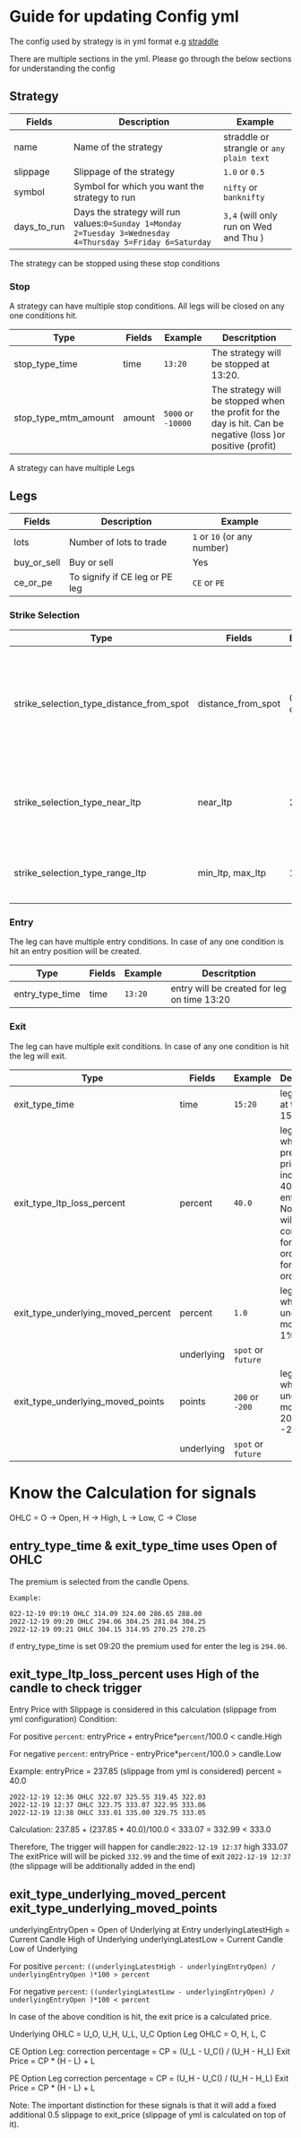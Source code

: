 # **Guide for updating Config yml**

The config used by strategy is in yml format e.g [straddle](./straddle.yml)

There are multiple sections in the yml. Please go through the below sections for understanding the config

## Strategy

| Fields | Description| Example |
| ------ | --------------| ---------------|
| name  | Name of the strategy | straddle or strangle or `any plain text` |
| slippage | Slippage of the strategy | `1.0` or `0.5` |
| symbol | Symbol for which you want the strategy to run |  `nifty` or `banknifty` |
| days_to_run | Days the strategy will run values:`0=Sunday 1=Monday 2=Tuesday 3=Wednesday 4=Thursday 5=Friday 6=Saturday` | `3,4` (will only run on Wed and Thu )

The strategy can be stopped using these stop conditions

### Stop

A strategy can have multiple stop conditions. All legs will be closed on any one conditions hit.

| Type | Fields | Example | Descritption |
| ----- | ----------- | ----------- | ------------ |
| stop_type_time | time | `13:20` | The strategy will be stopped at 13:20. |
| stop_type_mtm_amount | amount | `5000` or `-10000` | The strategy will be stopped when the profit for the day is hit. Can be negative (loss )or positive (profit)|

A strategy can have multiple Legs

## Legs

| Fields | Description| Example |
| ------ | --------------| ---------------|
| lots  | Number of lots to trade | `1` or `10` (or any number) |
| buy_or_sell | Buy or sell  | Yes | `buy` or `sell`|
| ce_or_pe | To signify if CE leg or PE leg  | `CE` or `PE` |

### Strike Selection

| Type | Fields | Example | Descritption |
| ----- | ----------- | ----------- | ------------ |
| strike_selection_type_distance_from_spot | distance_from_spot | 0 or 200 or 150 | Please make sure for nifty it should be in multiple of 50 and for banknifty multiple of 100. Note 0 signifies ATM |
| strike_selection_type_near_ltp | near_ltp | 25 | strategy will find next strike available whose premium is less than 25 |
| strike_selection_type_range_ltp | min_ltp, max_ltp | 10, 15 | strike with premium between (10, 15) will be selected |

### Entry

The leg can have multiple entry conditions. In case of any one condition is hit an entry position will be created.

| Type | Fields | Example | Descritption |
| ----- | ----------- | ----------- | ------------ |
| entry_type_time | time | `13:20` | entry will be created for leg on time 13:20 |

### Exit

The leg can have multiple exit conditions. In case of any one condition is hit the leg will exit.

| Type | Fields | Example | Descritption |
| ----- | ----------- | ----------- | ------------ |
| exit_type_time | time | `15:20` | leg will exit at time 15:20 |
| exit_type_ltp_loss_percent | percent | `40.0` | leg will exit when premium price will increase by 40% from entry price. Note high will be considered for sell orders (low for buy orders) |
| exit_type_underlying_moved_percent | percent | `1.0` | leg will exit when underlying moves by 1% |
|  | underlying | `spot` or `future` |  |
| exit_type_underlying_moved_points | points | `200` or `-200` | leg will exit when underlying moves by 200 or -200 |
|  | underlying | `spot` or `future` |  |

# Know the Calculation for signals

OHLC = O -> Open, H -> High, L -> Low, C -> Close

## entry_type_time & exit_type_time uses Open of OHLC

The premium is selected from the candle Opens.

```
Example:

022-12-19 09:19 OHLC 314.09 324.00 286.65 288.00
2022-12-19 09:20 OHLC 294.06 304.25 281.04 304.25
2022-12-19 09:21 OHLC 304.15 314.95 270.25 270.25
```

if entry_type_time is set 09:20 the premium used for enter the leg is `294.06`.

## exit_type_ltp_loss_percent uses High of the candle to check trigger

Entry Price with Slippage is considered in this calculation (slippage from yml configuration)
Condition:

For positive `percent`:
entryPrice + entryPrice*`percent`/100.0 < candle.High

For negative `percent`:
entryPrice - entryPrice*`percent`/100.0 > candle.Low

Example:
entryPrice = 237.85  (slippage from yml is considered)
percent = 40.0

```
2022-12-19 12:36 OHLC 322.07 325.55 319.45 322.03
2022-12-19 12:37 OHLC 323.75 333.07 322.95 333.06
2022-12-19 12:38 OHLC 333.01 335.00 329.75 333.05
```

Calculation: 237.85 + (237.85 * 40.0)/100.0 < 333.07 = 332.99 < 333.0

Therefore, The trigger will happen for candle:`2022-12-19 12:37` high 333.07
The exitPrice will will be picked `332.99` and the time of exit `2022-12-19 12:37` (the slippage will be additionally added in the end)

## exit_type_underlying_moved_percent exit_type_underlying_moved_points

underlyingEntryOpen = Open of Underlying at Entry
underlyingLatestHigh = Current Candle High of Underlying
underlyingLatestLow = Current Candle Low of Underlying

For positive `percent`:
`((underlyingLatestHigh - underlyingEntryOpen) / underlyingEntryOpen )*100 > percent`

For negative `percent`:
`((underlyingLatestLow - underlyingEntryOpen) / underlyingEntryOpen )*100 < percent`

In case of the above condition is hit, the exit price is a calculated price.

Underlying OHLC = U_O, U_H, U_L, U_C
Option Leg OHLC = O, H, L, C

CE Option Leg:
    correction percentage = CP = (U_L - U_C() / (U_H - H_L)
    Exit Price = CP * (H - L) + L

PE Option Leg
    correction percentage = CP = (U_H - U_C() / (U_H - H_L)
    Exit Price = CP * (H - L) + L

Note: The important distinction for these signals is that it will add a fixed additional 0.5 slippage to exit_price (slippage of yml is calculated on top of it).
